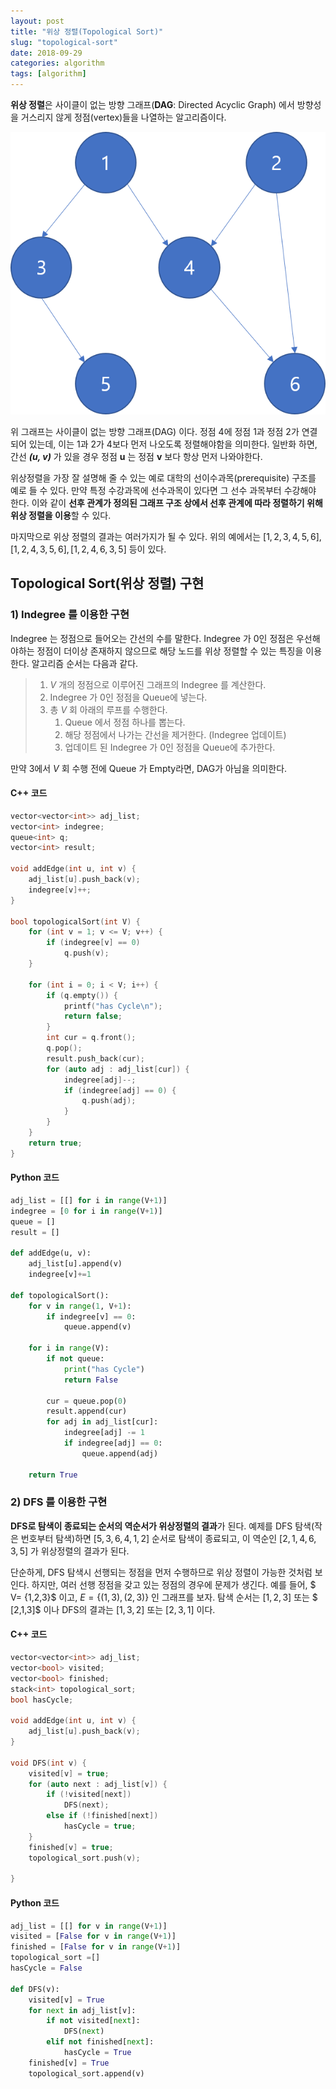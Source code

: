 ```yaml
---
layout: post
title: "위상 정렬(Topological Sort)"
slug: "topological-sort"
date: 2018-09-29
categories: algorithm
tags: [algorithm]
---
```

**위상 정렬**은 사이클이 없는 방향 그래프(**DAG**: Directed Acyclic Graph) 에서 방향성을 거스리지 않게 정점(vertex)들을 나열하는 알고리즘이다. 





![](https://github.com/sjnov11/sjnov11.github.com/blob/master/_img/2018/09/29/topological_sort1.png?raw=true)





위 그래프는 사이클이 없는 방향 그래프(DAG) 이다. 정점 4에 정점 1과 정점 2가 연결되어 있는데, 이는 1과 2가 4보다 먼저 나오도록 정렬해야함을 의미한다. 일반화 하면, 간선 ***(u, v)*** 가 있을 경우 정점 **u** 는 정점 **v** 보다 항상 먼저 나와야한다.

위상정렬을 가장 잘 설명해 줄 수 있는 예로 대학의 선이수과목(prerequisite) 구조를 예로 들 수 있다. 만약 특정 수강과목에 선수과목이 있다면 그 선수 과목부터 수강해야 한다. 이와 같이 **선후 관계가 정의된 그래프 구조 상에서 선후 관계에 따라 정렬하기 위해 위상 정렬을 이용**할 수 있다.

마지막으로 위상 정렬의 결과는 여러가지가 될 수 있다. 위의 예에서는 $[1,2,3,4,5,6], [1,2,4,3,5,6], [1,2,4,6,3,5]$ 등이 있다.



## Topological Sort(위상 정렬) 구현

### 1) Indegree 를 이용한 구현

Indegree 는 정점으로 들어오는 간선의 수를 말한다. Indegree 가 0인 정점은 우선해야하는 정점이 더이상 존재하지 않으므로 해당 노드를 위상 정렬할 수 있는 특징을 이용한다. 알고리즘 순서는 다음과 같다.

> 1. $V$ 개의 정점으로 이루어진 그래프의 Indegree 를 계산한다.
> 2. Indegree 가 0인 정점을 Queue에 넣는다.
> 3. 총 $V$ 회 아래의 루프를 수행한다.
>    1. Queue 에서 정점 하나를 뽑는다.
>    2. 해당 정점에서 나가는 간선을 제거한다. (Indegree 업데이트)
>    3. 업데이트 된 Indegree 가 0인 정점을 Queue에 추가한다.



만약 3에서 $V$ 회 수행 전에 Queue 가 Empty라면, DAG가 아님을 의미한다.



#### C++ 코드

```c++
vector<vector<int>> adj_list;
vector<int> indegree;
queue<int> q;
vector<int> result;

void addEdge(int u, int v) {
	adj_list[u].push_back(v);
	indegree[v]++;
}

bool topologicalSort(int V) {
	for (int v = 1; v <= V; v++) {
		if (indegree[v] == 0)
			q.push(v);
	}

	for (int i = 0; i < V; i++) {
		if (q.empty()) {
			printf("has Cycle\n");
			return false;
		}
		int cur = q.front();
		q.pop();
		result.push_back(cur);
		for (auto adj : adj_list[cur]) {
			indegree[adj]--;
			if (indegree[adj] == 0) {
				q.push(adj);
			}
		}		
	}
	return true;
}
```



#### Python 코드

```python
adj_list = [[] for i in range(V+1)]
indegree = [0 for i in range(V+1)]
queue = []
result = []

def addEdge(u, v):
    adj_list[u].append(v)
    indegree[v]+=1

def topologicalSort():
    for v in range(1, V+1):
        if indegree[v] == 0:
            queue.append(v)

    for i in range(V):
        if not queue:
            print("has Cycle")
            return False

        cur = queue.pop(0)
        result.append(cur)
        for adj in adj_list[cur]:
            indegree[adj] -= 1
            if indegree[adj] == 0:
                queue.append(adj)

    return True
```



### 2) DFS 를 이용한 구현

**DFS로 탐색이 종료되는 순서의 역순서가 위상정렬의 결과**가 된다. 예제를 DFS 탐색(작은 번호부터 탐색)하면 $[5,3,6,4,1,2]$ 순서로 탐색이 종료되고, 이 역순인 $[2,1,4,6,3,5]$ 가 위상정렬의 결과가 된다. 

단순하게, DFS 탐색시 선행되는 정점을 먼저 수행하므로 위상 정렬이 가능한 것처럼 보인다. 하지만, 여러 선행 정점을 갖고 있는 정점의 경우에 문제가 생긴다. 예를 들어, $ V= \{1,2,3\}$ 이고, $E =\{(1,3), (2,3) \}$ 인 그래프를 보자. 탐색 순서는 $[1,2,3]$  또는 $ [2,1,3]$ 이나 DFS의 결과는 $[1,3,2]$ 또는 $[2,3,1]$ 이다. 



#### C++ 코드

```c++
vector<vector<int>> adj_list;
vector<bool> visited;
vector<bool> finished;
stack<int> topological_sort;
bool hasCycle;

void addEdge(int u, int v) {
	adj_list[u].push_back(v);
}

void DFS(int v) {
	visited[v] = true;
	for (auto next : adj_list[v]) {
		if (!visited[next])
			DFS(next);
		else if (!finished[next])
			hasCycle = true;
	}
	finished[v] = true;
	topological_sort.push(v);
	
}
```



#### Python 코드

```python
adj_list = [[] for v in range(V+1)]
visited = [False for v in range(V+1)]
finished = [False for v in range(V+1)]
topological_sort =[]
hasCycle = False

def DFS(v):
    visited[v] = True
    for next in adj_list[v]:
        if not visited[next]:
            DFS(next)
        elif not finished[next]:
            hasCycle = True
    finished[v] = True
    topological_sort.append(v)
```

